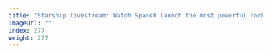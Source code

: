 ```yaml
---
title: "Starship livestream: Watch SpaceX launch the most powerful rocket ever"
imageUrl: ""
index: 277
weight: 277
---
```

